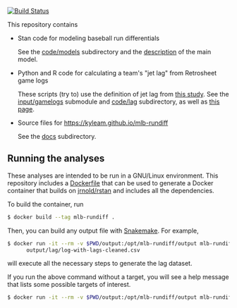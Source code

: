 [![Build Status](https://travis-ci.org/kyleam/mlb-rundiff.svg?branch=master)](https://travis-ci.org/kyleam/mlb-rundiff)

This repository contains

  * Stan code for modeling baseball run differentials

    See the [code/models] subdirectory and the [description][site] of
    the main model.

  * Python and R code for calculating a team's "jet lag" from
    Retrosheet game logs

    These scripts (try to) use the definition of jet lag from [this
    study][ssa].  See the [input/gamelogs] submodule and [code/lag]
    subdirectory, as well as [this page][lag-checks].

  * Source files for https://kyleam.github.io/mlb-rundiff

    See the [docs] subdirectory.


## Running the analyses

These analyses are intended to be run in a GNU/Linux environment.
This repository includes a [Dockerfile] that can be used to generate a
Docker container that builds on [jrnold/rstan] and includes all the
dependencies.

To build the container, run

```bash
$ docker build --tag mlb-rundiff .
```

Then, you can build any output file with [Snakemake].  For example,

```bash
$ docker run -it --rm -v $PWD/output:/opt/mlb-rundiff/output mlb-rundiff \
      output/lag/log-with-lags-cleaned.csv
```

will execute all the necessary steps to generate the lag dataset.

If you run the above command without a target, you will see a help
message that lists some possible targets of interest.

```bash
$ docker run -it --rm -v $PWD/output:/opt/mlb-rundiff/output mlb-rundiff
```

[Dockerfile]: https://github.com/kyleam/mlb-rundiff/tree/master/Dockerfile
[Snakemake]: http://snakemake.readthedocs.io/en/stable/
[code/models]: https://github.com/kyleam/mlb-rundiff/tree/master/code/models
[docs]: https://github.com/kyleam/mlb-rundiff/tree/master/docs
[input/gamelogs]: https://github.com/kyleam/retrosheet-gamelogs
[jrnold/rstan]: https://hub.docker.com/r/jrnold/rstan
[lag-checks]: https://kyleam.github.io/mlb-rundiff/lag-calculation-checks
[code/lag]: https://github.com/kyleam/mlb-rundiff/tree/master/code/lag
[site]: https://kyleam.github.io/mlb-rundiff
[ssa]: http://dx.doi.org/10.1073/pnas.1608847114
